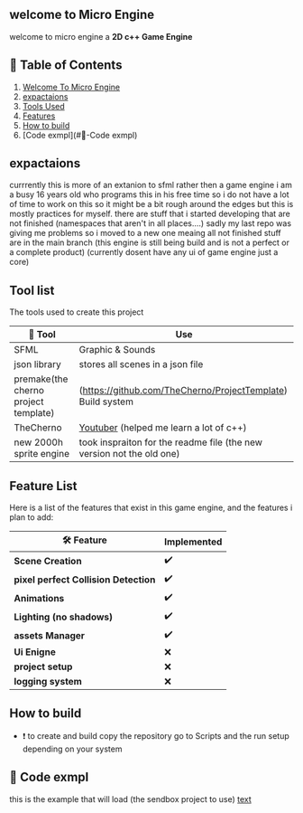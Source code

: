 ## welcome to Micro Engine

welcome to micro engine a **2D c++ Game Engine** 

## 📑 Table of Contents
1. [Welcome To Micro Engine](#welcome-to-Micro-Engine)
2. [expactaions](#expactaions)
3. [Tools Used](#Tool-list)
4. [Features](#Feature-List)
5. [How to build](#How-to-build)
6. [Code exmpl](#🏁-Code exmpl)

## expactaions
currrently this is more of an extanion to sfml rather then a game engine
i am a busy 16 years old who programs this in his free time so i do not have a lot of time to work on this so it might be a bit rough around the edges but this is mostly practices for myself.
there are stuff that i started developing that are not finished (namespaces that aren't in all places....)
sadly my last repo was giving me problems so i moved to a new one meaing all not finished stuff are in the main branch
(this engine is still being build and is not a perfect or a complete product)
(currently dosent have any ui of game engine just a core)

## Tool list
The tools used to create this project 

| 🔧 Tool|Use|
|-----|-------------|
|SFML|Graphic & Sounds|
|json library| stores all scenes in a json file |
|premake(the cherno project template)| (https://github.com/TheCherno/ProjectTemplate) Build system|
|TheCherno| [Youtuber](https://www.youtube.com/@TheCherno) (helped me learn a lot of c++) |
|new 2000h sprite engine| took inspraiton for the readme file (the new version not the old one)|

## Feature List
Here is a list of the features that exist in this game engine, and the features i plan to add: 

| 🛠️ Feature | Implemented |
|---------|-------------|
| **Scene Creation** | ✔️ |
| **pixel perfect Collision Detection** | ✔️ |
| **Animations** | ✔️ |
| **Lighting (no shadows)** | ✔️ |
| **assets Manager** | ✔️ |
| **Ui Enigne** | ❌ |
| **project setup** | ❌ |
| **logging system** | ❌ |

## How to build
- ❗ to create and build copy the repository go to Scripts and the run setup depending on your system

## 🏁 Code exmpl
this is the example that will load (the sendbox project to use)
[text](SendBox/src/SendBoxApp.cpp)

